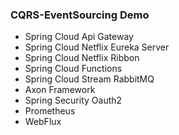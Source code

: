 ### CQRS-EventSourcing Demo

- Spring Cloud Api Gateway
- Spring Cloud Netflix Eureka Server
- Spring Cloud Netflix Ribbon
- Spring Cloud Functions
- Spring Cloud Stream RabbitMQ
- Axon Framework
- Spring Security Oauth2
- Prometheus
- WebFlux
